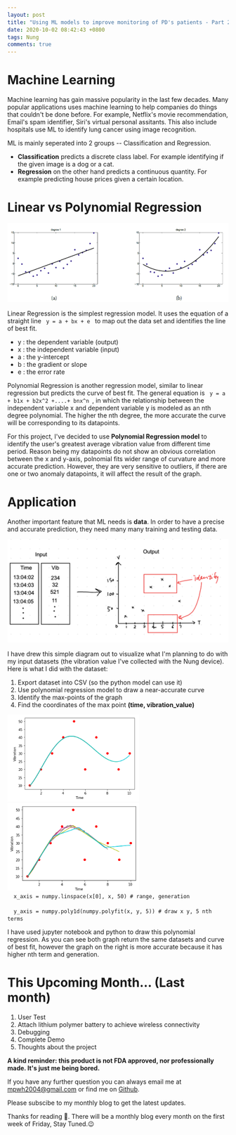 ```yaml
---
layout: post
title: "Using ML models to improve monitoring of PD's patients - Part 2"
date: 2020-10-02 08:42:43 +0800
tags: Nung
comments: true
---
```


# Machine Learning

Machine learning has gain massive popularity in the last few decades. Many popular applications uses machine learning to help companies do things that couldn't be done before. For example, Netflix's movie recommendation, Email's spam identifier, Siri's virtual personal assitants. This also include hospitals use ML to identify lung cancer using image recognition.

ML is mainly seperated into 2 groups -- Classification and Regression.

- **Classification** predicts a discrete class label. For example identifying if the given image is a dog or a cat.
- **Regression** on the other hand predicts a continuous quantity. For example predicting house prices given a certain location.

# Linear vs Polynomial Regression

<img src="/img/nung/reg.png" alt="a" width='700'>

Linear Regression is the simplest regression model. It uses the equation of a straight line <code> y = a + bx + e </code> to map out the data set and identifies the line of best fit.

- y : the dependent variable (output)
- x : the independent variable (input)
- a : the y-intercept
- b : the gradient or slope
- e : the error rate

Polynomial Regression is another regression model, similar to linear regression but predicts the curve of best fit. The general equation is <code> y = a + b1x + b2x^2 +....+ bnx^n </code>, in which the relationship between the independent variable x and dependent variable y is modeled as an nth degree polynomial. The higher the nth degree, the more accurate the curve will be corresponding to its datapoints.

For this project, I've decided to use **Polynomial Regression model** to identify the user's greatest average vibration value from different time period. Reason being my datapoints do not show an obvious correlation between the x and y-axis, polnomial fits wider range of curvature and more accurate prediction. However, they are very sensitive to outliers, if there are one or two anomaly datapoints, it will affect the result of the graph.

# Application

Another important feature that ML needs is **data**. In order to have a precise and accurate prediction, they need many many training and testing data.

<img src="/img/nung/model.png" alt="a" width='700'>

I have drew this simple diagram out to visualize what I'm planning to do with my input datasets (the vibration value I've collected with the Nung device). Here is what I did with the dataset:

1. Export dataset into CSV (so the python model can use it)
2. Use polynomial regression model to draw a near-accurate curve
3. Identify the max-points of the graph
4. Find the coordinates of the max point **(time, vibration_value)**

<img src="/img/nung/50.png" alt="a" width='300'>
<img src="/img/nung/5.png" alt="a" width='300'>

<code>
  x_axis = numpy.linspace(x[0], x, 50) # range, generation
</code>
<code>
  y_axis = numpy.poly1d(numpy.polyfit(x, y, 5)) # draw x y, 5 nth terms
</code>

I have used jupyter notebook and python to draw this polynomial regression. As you can see both graph return the same datasets and curve of best fit, however the graph on the right is more accurate because it has higher nth term and generation.

# This Upcoming Month... (Last month)

1. User Test
2. Attach lithium polymer battery to achieve wireless connectivity
3. Debugging
4. Complete Demo
5. Thoughts about the project

**A kind reminder: this product is not FDA approved, nor professionally made. It's just me being bored.**

If you have any further question you can always email me at <mpwh2004@gmail.com> or find me on [Github](https://github.com/melaniehsieh).

Please subscibe to my monthly blog to get the latest updates.

Thanks for reading 👀. There will be a monthly blog every month on the first week of Friday, Stay Tuned.😉
